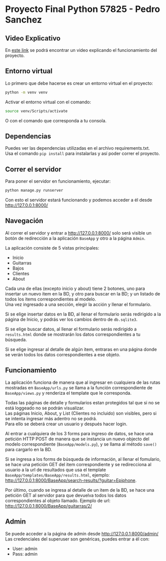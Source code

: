 # Proyecto Final Python 57825 -  Pedro Sanchez

## Video Explicativo
En [este link](https://drive.google.com/file/d/1pqchK9VPFEkQwvLsaEQp9xJ34dRBIPy1/view?usp=sharing) se podrá encontrar un video explicando el funcionamiento del proyecto.

## Entorno virtual
Lo primero que debe hacerse es crear un entorno virtual en el proyecto:  
```sh
python -m venv venv
```
Activar el entorno virtual con el comando:
```sh
source venv/Scripts/activate
```
O con el comando que corresponda a tu consola.

## Dependencias
Puedes ver las dependencias utilizadas en el archivo requirements.txt.  
Usa el comando `pip install` para instalarlas y así poder correr el proyecto.

## Correr el servidor
Para poner el servidor en funcionamiento, ejecutar:
```sh
python manage.py runserver
```
Con esto el servidor estará funcionando y podemos acceder a él desde http://127.0.0.1:8000/

## Navegación
Al correr el servidor y entrar a http://127.0.0.1:8000/ solo será visible un botón de redirección a la aplicación `BaseApp` y otro a la página `Admin`.

La aplicación consiste de 5 vistas principales:
  - Inicio
  - Guitarras
  - Bajos
  - Clientes
  - About

Cada una de ellas (excepto inicio y about) tiene 2 botones, uno para insertar un nuevo item en la BD, y otro para buscar en la BD; y un listado de todos los items correspondientes al modelo.  
Una vez ingresado a una sección, elegir la acción y llenar el formulario.

Si se elige insertar datos en la BD, al llenar el formulario serás redirigido a la página de Inicio, y podrás ver los cambios dentro de `db.sqlite3`.

Si se elige buscar datos, al llenar el formulario serás redirigido a `results.html` donde se mostrarán los datos correspondientes a tu búsqueda.

Si se elige ingresar al detalle de algún item, entraras en una página donde se verán todos los datos correspondientes a ese objeto.

## Funcionamiento
La aplicación funciona de manera que al ingresar en cualquiera de las rutas mostradas en `BaseApp/urls.py` se llama a la función correspondiente de `BaseApp/views.py` y renderiza el template que le corresponda.

Todas las páginas de detalle y formularios estan protegidos tal que si no se está loggeado no se podrán visualizar.  
Las páginas Inicio, About, y List (Clientes no incluido) son visibles, pero si se intenta ingresar más adentro no se podrá.  
Para ello se deberá crear un usuario y después hacer login.

Al entrar a cualquiera de los 3 forms para ingreso de datos, se hace una petición HTTP POST de manera que se instancia un nuevo objecto del modelo correspondiente (`BaseApp/models.py`), y se llama al método `save()` para cargarlo en la BD.

Si se ingresa a los forms de búsqueda de información, al llenar el fomulario, se hace una petición GET del item correspondiente y se redirecciona al usuario a la url de resultados que usa el template `BaseApp/templates/BaseApp/results.html`, ejemplo: http://127.0.0.1:8000/BaseApp/search-results/?guitar=Epiphone.

Por último, cuando se ingresa al detalle de un item de la BD, se hace una petición GET al servidor para que devuelva todos los datos correspondientes al objeto llamado. Ejemplo de url: http://127.0.0.1:8000/BaseApp/guitarras/2/

## Admin
Se puede acceder a la página de admin desde http://127.0.0.1:8000/admin/  
Las credenciales del superuser son genéricas, puedes entrar a él con:
  - User: admin
  - Pass: admin